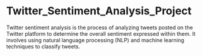 # Twitter_Sentiment_Analysis_Project
 Twitter sentiment analysis is the process of analyzing tweets posted on the Twitter platform to determine the overall sentiment expressed within them. It involves using natural language processing (NLP) and machine learning techniques to classify tweets.
